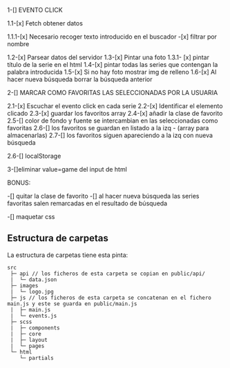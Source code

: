 1-[] EVENTO CLICK

1.1-[x] Fetch obtener datos

1.1.1-[x] Necesario recoger texto introducido en el buscador -[x] filtrar por nombre

1.2-[x] Parsear datos del servidor
1.3-[x] Pintar una foto
1.3.1- [x] pintar título de la serie en el html
1.4-[x] pintar todas las series que contengan la palabra introducida
1.5-[x] Si no hay foto mostrar img de relleno
1.6-[x] Al hacer nueva búsqueda borrar la búsqueda anterior

2-[] MARCAR COMO FAVORITAS LAS SELECCIONADAS POR LA USUARIA

2.1-[x] Escuchar el evento click en cada serie
2.2-[x] Identificar el elemento clicado
2.3-[x] guardar los favoritos array
2.4-[x] añadir la clase de favorito
2.5-[] color de fondo y fuente se intercambian en las seleccionadas como favoritas
2.6-[] los favoritos se guardan en listado a la izq - (array para almacenarlas)
2.7-[] los favoritos siguen apareciendo a la izq con nueva búsqueda

2.6-[] localStorage

3-[]eliminar value=game del input de html

BONUS:

-[] quitar la clase de favorito
-[] al hacer nueva búsqueda las series favoritas salen remarcadas en el resultado de búsqueda

-[] maquetar css

## Estructura de carpetas

La estructura de carpetas tiene esta pinta:

```
src
 ├─ api // los ficheros de esta carpeta se copian en public/api/
 |  └─ data.json
 ├─ images
 |  └─ logo.jpg
 ├─ js // los ficheros de esta carpeta se concatenan en el fichero main.js y este se guarda en public/main.js
 |  ├─ main.js
 |  └─ events.js
 ├─ scss
 |  ├─ components
 |  ├─ core
 |  ├─ layout
 |  └─ pages
 └─ html
    └─ partials
```
